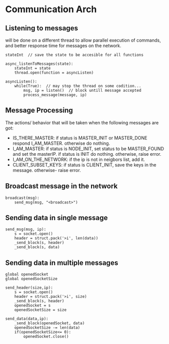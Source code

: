 
# Communication Arch
## Listening to messages
will be done on a different thread to allow parallel execution of commands, and better response time for messages on the network.
```
stateInt  // save the state to be accesible for all functions

async_listenToMessages(state):
	stateInt = state
	thread.open(function = asyncListen)

asyncListen():
	while(True):  // may stop the thread on some codition...
		msg, ip = listen()  // block untill message accepted
		process_message(message, ip)
```

## Message Processing
The actions/ behavior that will be taken when the following messages are got:

- IS_THERE_MASTER: if status is MASTER_INIT or MASTER_DONE respond I_AM_MASTER. otherwise do nothing.
- I_AM_MASTER: if status is NODE_INIT, set status to be MASTER_FOUND and set the masterIP. if status is INIT do nothing. otherwise, raise error.
- I_AM_ON_THE_NETWORK: if the ip is not in neigbors list, add it.
- CLIENT_SUBSET_KEYS: if status is CLIENT_INIT, save the keys in the message. otherwise- raise error.

## Broadcast message in the network
```
broadcast(msg):
	send_msg(msg, "<broadcast>")
```

## Sending data in single message
```
send_msg(msg, ip):
	s = socket.open()
	header = struct.pack('>i', len(data))
	_send_block(s, header)
	_send_block(s, data)
```
## Sending data in multiple messages
```
global openedSocket
global openedSocketSize

send_header(size,ip):
	s = socket.open()
	header = struct.pack('>i', size)
	_send_block(s, header)
	openedSocket = s
	openedSocketSize = size

send_data(data,ip):
	_send_block(openedSocket, data)
	openedSocketSize -= len(data)
	if(openedSocketSize<= 0):
		openedSocket.close()		
```
